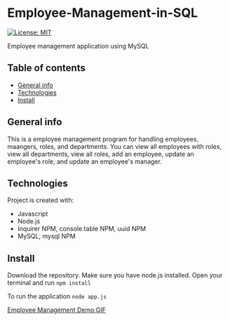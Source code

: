 # Employee-Management-in-SQL
[![License: MIT](https://img.shields.io/badge/License-MIT-yellow.svg)](https://opensource.org/licenses/MIT)


Employee management application using MySQL
## Table of contents
* [General info](#general-info)
* [Technologies](#technologies)
* [Install](#install)

## General info
This is a employee management program for handling employees, maangers, roles, and departments. You can view all employees with roles, view all departments, view all roles, add an employee, update an employee's role, and update an employee's manager.   
	
## Technologies
Project is created with:
* Javascript
* Node.js 
* Inquirer NPM, console.table NPM, uuid NPM
* MySQL, mysql NPM

## Install
Download the repository. Make sure you have node.js installed. Open your terminal and run
``` npm install ```

To run the application
``` node app.js ```

[Employee Management Demo GIF](./assets/demo.gif)